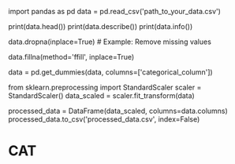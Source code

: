 import pandas as pd
data = pd.read_csv('path_to_your_data.csv')

print(data.head())
print(data.describe())
print(data.info())

data.dropna(inplace=True)  # Example: Remove missing values

data.fillna(method='ffill', inplace=True)

data = pd.get_dummies(data, columns=['categorical_column'])

from sklearn.preprocessing import StandardScaler
scaler = StandardScaler()
data_scaled = scaler.fit_transform(data)

processed_data = DataFrame(data_scaled, columns=data.columns)
processed_data.to_csv('processed_data.csv', index=False)
# CAT
